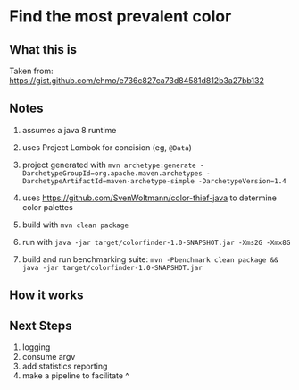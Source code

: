 
Find the most prevalent color
=============================

What this is
------------
Taken from:  https://gist.github.com/ehmo/e736c827ca73d84581d812b3a27bb132

Notes
-----
1. assumes a java 8 runtime
1. uses Project Lombok for concision (eg, `@Data`)
1. project generated with
`mvn archetype:generate -DarchetypeGroupId=org.apache.maven.archetypes -DarchetypeArtifactId=maven-archetype-simple -DarchetypeVersion=1.4`
1. uses https://github.com/SvenWoltmann/color-thief-java to determine color palettes 

1. build with `mvn clean package`
1. run with `java -jar target/colorfinder-1.0-SNAPSHOT.jar -Xms2G -Xmx8G`

1. build and run benchmarking suite:
 `mvn -Pbenchmark clean package && java -jar target/colorfinder-1.0-SNAPSHOT.jar`

How it works
------------


Next Steps
----------

1. logging
1. consume argv
1. add statistics reporting
1. make a pipeline to facilitate ^
